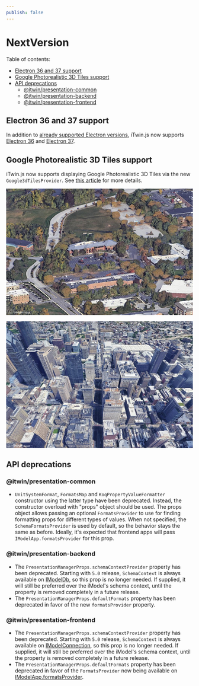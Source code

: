 ```yaml
---
publish: false
---
```


# NextVersion

Table of contents:

- [Electron 36 and 37 support](#electron-36-and-37-support)
- [Google Photorealistic 3D Tiles support](#google-photorealistic-3d-tiles-support)
- [API deprecations](#api-deprecations)
  - [@itwin/presentation-common](#itwinpresentation-common)
  - [@itwin/presentation-backend](#itwinpresentation-backend)
  - [@itwin/presentation-frontend](#itwinpresentation-frontend)

## Electron 36 and 37 support

In addition to [already supported Electron versions](../learning/SupportedPlatforms.md#electron), iTwin.js now supports [Electron 36](https://www.electronjs.org/blog/electron-36-0) and [Electron 37](https://www.electronjs.org/blog/electron-37-0).

## Google Photorealistic 3D Tiles support

iTwin.js now supports displaying Google Photorealistic 3D Tiles via the new `Google3dTilesProvider`. See [this article](../learning/frontend/GooglePhotorealistic3dTiles.md) for more details.

![Google Photorealistic 3D Tiles - Exton](../learning/frontend/google-photorealistic-3d-tiles-1.jpg "Google Photorealistic 3D Tiles - Exton")

![Google Photorealistic 3D Tiles - Philadelphia](../learning/frontend/google-photorealistic-3d-tiles-2.jpg "Google Photorealistic 3D Tiles - Philadelphia")

## API deprecations

### @itwin/presentation-common

- `UnitSystemFormat`, `FormatsMap` and `KoqPropertyValueFormatter` constructor using the latter type have been deprecated. Instead, the constructor overload with "props" object should be used. The props object allows passing an optional `FormatsProvider` to use for finding formatting props for different types of values. When not specified, the `SchemaFormatsProvider` is used by default, so the behavior stays the same as before. Ideally, it's expected that frontend apps will pass `IModelApp.formatsProvider` for this prop.

### @itwin/presentation-backend

- The `PresentationManagerProps.schemaContextProvider` property has been deprecated. Starting with `5.0` release, `SchemaContext` is always available on [IModelDb]($core-backend), so this prop is no longer needed. If supplied, it will still be preferred over the iModel's schema context, until the property is removed completely in a future release.
- The `PresentationManagerProps.defaultFormats` property has been deprecated in favor of the new `formatsProvider` property.

### @itwin/presentation-frontend

- The `PresentationManagerProps.schemaContextProvider` property has been deprecated. Starting with `5.0` release, `SchemaContext` is always available on [IModelConnection]($core-frontend), so this prop is no longer needed. If supplied, it will still be preferred over the iModel's schema context, until the property is removed completely in a future release.
- The `PresentationManagerProps.defaultFormats` property has been deprecated in favor of the `FormatsProvider` now being available on [IModelApp.formatsProvider]($core-frontend).
